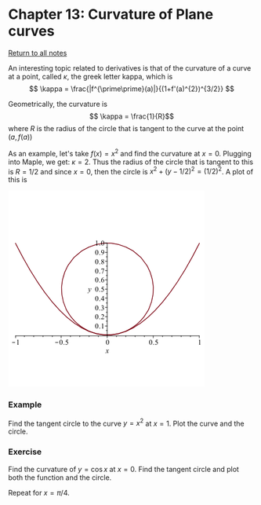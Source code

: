 Chapter 13: Curvature of Plane curves
=======

[Return to all notes](index.html)

An interesting topic related to derivatives is that of the curvature of a curve at a point, called $\kappa$, the greek letter kappa, which is
$$
\kappa = \frac{|f^{\prime\prime}(a)|}{(1+f'(a)^{2})^{3/2}}
$$

Geometrically, the curvature is
$$ \kappa = \frac{1}{R}$$
where $R$ is the radius of the circle that is tangent to the curve at the point $(a,f(a))$

As an example, let's take $f(x)=x^{2}$ and find the curvature at $x=0$.  Plugging into Maple, we get: $\kappa = 2$.  Thus the radius of the circle that is tangent to this is $R=1/2$ and since $x=0$, then the circle is $x^{2}+(y-1/2)^{2} =(1/2)^{2}$.  A plot of this is

![Plot of $y=x^2$ and its tangent circle](images/ch13/plot02.png)

### Example

Find the tangent circle to the curve $y=x^{2}$ at $x=1$.  Plot the curve and the circle.  

### Exercise

Find the curvature of $y=\cos x$ at $x=0$.  Find the tangent circle and plot both the function and the circle.  

Repeat for $x=\pi/4$.  
